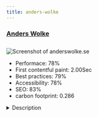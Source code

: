 ```yaml
---
title: anders-wolke
---
```


<div style="height: 3rem">
  <a href="https://anderswolke.se"><h3>Anders Wolke</h3></a>
</div>
<img loading="lazy" src="/images/thumbs/anderswolke.se.jpg" alt="Screenshot of anderswolke.se" />
<ul>
  <li>Performace: 78%</li>
  <li>
    First contentful paint:
    2.00Sec
  </li>
  <li>Best practices: 79%</li>
  <li>Accessibility: 78%</li>
  <li>SEO: 83%</li>
  <li>carbon footprint: 0.286</li>
</ul>
<details>
  <summary>Description</summary>
  <p>Anders Wolke uses the icons of culture and loads it with his own content, both playful and serious.
 
Anders studied Bildskapskap in Lund and continued with Art Studies in Umeå and was completed in 1989.

Since then he has worked full time as an artist and has run Galleri Rackargården in Kalmar and Gallery Wolke in Halltorp on Öland. The creation has had the painting and the graphics as a foundation with other techniques and materials have always existed in parallel with various public decorations.Joomla version: 3.9.5
Template: Helium on Gantry 5 framework by RocketTheme
Modules used: Slideshow CK</p>
</details>

